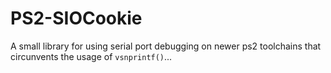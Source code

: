 # PS2-SIOCookie

A small library for using serial port debugging on newer ps2 toolchains that circunvents the usage of `vsnprintf()`...
